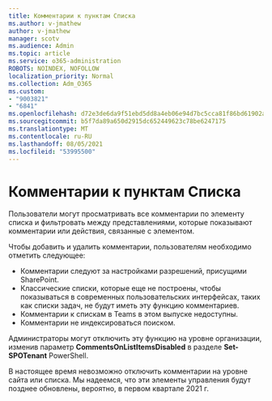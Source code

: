 ```yaml
---
title: Комментарии к пунктам Списка
ms.author: v-jmathew
author: v-jmathew
manager: scotv
ms.audience: Admin
ms.topic: article
ms.service: o365-administration
ROBOTS: NOINDEX, NOFOLLOW
localization_priority: Normal
ms.collection: Adm_O365
ms.custom:
- "9003821"
- "6841"
ms.openlocfilehash: d72e3de6da9f51ebd5dd8a4eb06e94d7bc5cca81f86bd61902a9587b00f7b7b0
ms.sourcegitcommit: b5f7da89a650d2915dc652449623c78be6247175
ms.translationtype: MT
ms.contentlocale: ru-RU
ms.lasthandoff: 08/05/2021
ms.locfileid: "53995500"
---
```

# <a name="comments-on-list-items"></a>Комментарии к пунктам Списка

Пользователи могут просматривать все комментарии по элементу списка и фильтровать между представлениями, которые показывают комментарии или действия, связанные с элементом.

Чтобы добавить и удалить комментарии, пользователям необходимо отметить следующее:

- Комментарии следуют за настройками разрешений, присущими SharePoint.
- Классические списки, которые еще не построены, чтобы показываться в современных пользовательских интерфейсах, таких как списки задач, не будут иметь эту функцию комментариев.
- Комментарии к спискам в Teams в этом выпуске недоступны.
- Комментарии не индексироваться поиском.

Администраторы могут отключить эту функцию на уровне организации, изменив параметр **CommentsOnListItemsDisabled** в разделе **Set-SPOTenant** PowerShell.

В настоящее время невозможно отключить комментарии на уровне сайта или списка. Мы надеемся, что эти элементы управления будут позднее обновлены, вероятно, в первом квартале 2021 г.
